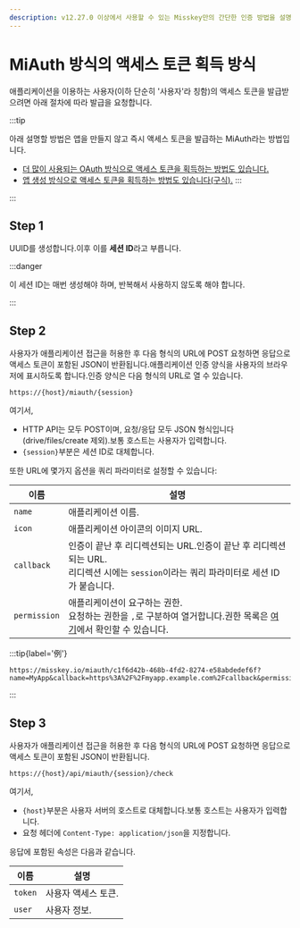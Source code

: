 ```yaml
---
description: v12.27.0 이상에서 사용할 수 있는 Misskey만의 간단한 인증 방법을 설명합니다.
---
```


# MiAuth 방식의 액세스 토큰 획득 방식

애플리케이션을 이용하는 사용자(이하 단순히 '사용자'라 칭함)의 액세스 토큰을 발급받으려면 아래 절차에 따라 발급을 요청합니다.

:::tip

아래 설명할 방법은 앱을 만들지 않고 즉시 액세스 토큰을 발급하는 MiAuth라는 방법입니다.

- [더 많이 사용되는 OAuth 방식으로 액세스 토큰을 획득하는 방법도 있습니다.](./oauth.md)
- [앱 생성 방식으로 액세스 토큰을 획득하는 방법도 있습니다(구식).](./app.md)
  :::

:::

## Step 1

UUID를 생성합니다.이후 이를 **세션 ID**라고 부릅니다.

:::danger

이 세션 ID는 매번 생성해야 하며, 반복해서 사용하지 않도록 해야 합니다.

:::

## Step 2

사용자가 애플리케이션 접근을 허용한 후 다음 형식의 URL에 POST 요청하면 응답으로 액세스 토큰이 포함된 JSON이 반환됩니다.애플리케이션 인증 양식을 사용자의 브라우저에 표시하도록 합니다.인증 양식은 다음 형식의 URL로 열 수 있습니다.

```
https://{host}/miauth/{session}
```

여기서,

- HTTP API는 모두 POST이며, 요청/응답 모두 JSON 형식입니다(drive/files/create 제외).보통 호스트는 사용자가 입력합니다.
- `{session}`부분은 세션 ID로 대체합니다.

또한 URL에 몇가지 옵션을 쿼리 파라미터로 설정할 수 있습니다:

| 이름           | 설명                                                                                                                                        |
| ------------ | ----------------------------------------------------------------------------------------------------------------------------------------- |
| `name`       | 애플리케이션 이름.                                                                                                                |
| `icon`       | 애플리케이션 아이콘의 이미지 URL.                                                                                                      |
| `callback`   | 인증이 끝난 후 리디렉션되는 URL.인증이 끝난 후 리디렉션되는 URL.<br> 리디렉션 시에는 `session`이라는 쿼리 파라미터로 세션 ID가 붙습니다.  |
| `permission` | 애플리케이션이 요구하는 권한.<br> 요청하는 권한을 `,`로 구분하여 열거합니다.권한 목록은 [여기](../permission.md)에서 확인할 수 있습니다. |

:::tip{label='例'}

```
https://misskey.io/miauth/c1f6d42b-468b-4fd2-8274-e58abdedef6f?name=MyApp&callback=https%3A%2F%2Fmyapp.example.com%2Fcallback&permission=write:notes,write:following,read:drive
```

:::

## Step 3

사용자가 애플리케이션 접근을 허용한 후 다음 형식의 URL에 POST 요청하면 응답으로 액세스 토큰이 포함된 JSON이 반환됩니다.

```
https://{host}/api/miauth/{session}/check
```

여기서,

- `{host}`부분은 사용자 서버의 호스트로 대체합니다.보통 호스트는 사용자가 입력합니다.
- 요청 헤더에 `Content-Type: application/json`을 지정합니다.

응답에 포함된 속성은 다음과 같습니다.

| 이름      | 설명                          |
| ------- | --------------------------- |
| `token` | 사용자 액세스 토큰. |
| `user`  | 사용자 정보.     |
